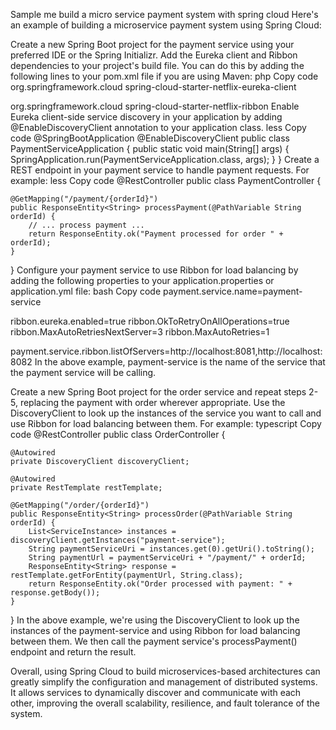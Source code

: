 Sample me build a micro service payment system with spring cloud
 Here's an example of building a microservice payment system using Spring Cloud:

Create a new Spring Boot project for the payment service using your preferred IDE or the Spring Initializr.
Add the Eureka client and Ribbon dependencies to your project's build file. You can do this by adding the following lines to your pom.xml file if you are using Maven:
php
Copy code
<dependency>
    <groupId>org.springframework.cloud</groupId>
    <artifactId>spring-cloud-starter-netflix-eureka-client</artifactId>
</dependency>

<dependency>
    <groupId>org.springframework.cloud</groupId>
    <artifactId>spring-cloud-starter-netflix-ribbon</artifactId>
</dependency>
Enable Eureka client-side service discovery in your application by adding @EnableDiscoveryClient annotation to your application class.
less
Copy code
@SpringBootApplication
@EnableDiscoveryClient
public class PaymentServiceApplication {
    public static void main(String[] args) {
        SpringApplication.run(PaymentServiceApplication.class, args);
    }
}
Create a REST endpoint in your payment service to handle payment requests. For example:
less
Copy code
@RestController
public class PaymentController {

    @GetMapping("/payment/{orderId}")
    public ResponseEntity<String> processPayment(@PathVariable String orderId) {
        // ... process payment ...
        return ResponseEntity.ok("Payment processed for order " + orderId);
    }
}
Configure your payment service to use Ribbon for load balancing by adding the following properties to your application.properties or application.yml file:
bash
Copy code
payment.service.name=payment-service

ribbon.eureka.enabled=true
ribbon.OkToRetryOnAllOperations=true
ribbon.MaxAutoRetriesNextServer=3
ribbon.MaxAutoRetries=1

payment.service.ribbon.listOfServers=http://localhost:8081,http://localhost:8082
In the above example, payment-service is the name of the service that the payment service will be calling.

Create a new Spring Boot project for the order service and repeat steps 2-5, replacing the payment with order wherever appropriate.
Use the DiscoveryClient to look up the instances of the service you want to call and use Ribbon for load balancing between them. For example:
typescript
Copy code
@RestController
public class OrderController {

    @Autowired
    private DiscoveryClient discoveryClient;

    @Autowired
    private RestTemplate restTemplate;

    @GetMapping("/order/{orderId}")
    public ResponseEntity<String> processOrder(@PathVariable String orderId) {
        List<ServiceInstance> instances = discoveryClient.getInstances("payment-service");
        String paymentServiceUri = instances.get(0).getUri().toString();
        String paymentUrl = paymentServiceUri + "/payment/" + orderId;
        ResponseEntity<String> response = restTemplate.getForEntity(paymentUrl, String.class);
        return ResponseEntity.ok("Order processed with payment: " + response.getBody());
    }
}
In the above example, we're using the DiscoveryClient to look up the instances of the payment-service and using Ribbon for load balancing between them. We then call the payment service's processPayment() endpoint and return the result.

Overall, using Spring Cloud to build microservices-based architectures can greatly simplify the configuration and management of distributed systems. It allows services to dynamically discover and communicate with each other, improving the overall scalability, resilience, and fault tolerance of the system.
